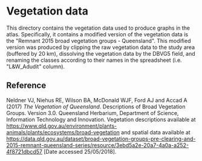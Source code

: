 # Vegetation data

This directory contains the vegetation data used to produce graphs in the atlas. Specifically, it contains a modified version of the vegetation data is the "Remnant 2015 broad vegetation groups - Queensland". This modified version was produced by clipping the raw vegetation data to the study area (buffered by 20 km), dissolving the vegetation data by the DBVG5 field, and renaming the classes according to their names in the spreadsheet (i.e. "L&W_Adudit" column).

## Reference

Neldner VJ, Niehus RE, Wilson BA, McDonald WJF, Ford AJ and Accad A (2017) _The Vegetation of Queensland_. Descriptions of Broad Vegetation Groups. Version 3.0. Queensland Herbarium, Department of Science, Information Technology and Innovation. Vegetation descriptions available at https://www.qld.gov.au/environment/plants-animals/plants/ecosystems/broad-vegetation and spatial data available at https://data.qld.gov.au/dataset/broad-vegetation-groups-pre-clearing-and-2015-remnant-queensland-series/resource/3ebd5a2e-20a7-4a0a-a252-4f8721dbcd57 [Date accessed 25/05/2018].
